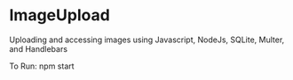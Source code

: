 # ImageUpload
Uploading and accessing images using Javascript, NodeJs, SQLite, Multer, and Handlebars

To Run: npm start
